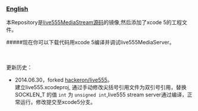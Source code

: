 ###  [English](https://github.com/younthu/live555/edit/master/README.md)

本Repository是[live555MediaStream源码](http://www.live555.com/liveMedia/public/)的镜像,然后添加了xcode 5的工程文件。

#####现在你可以下载代码用xcode 5编译并调试live555MediaServer。

<br><br>
更新历史：

* 2014.06.30，forked [hackeron/live555](https://github.com/hackeron/live555)。<br>建立live555.xcodeproj, 通过手动修改尖括号引用文件为双引号引用，替换 SOCKLEN_T 的值 `int` 为 `unsigned int`,live555 stream server通过编译，正常运行。修改提交至xcode5分支。
